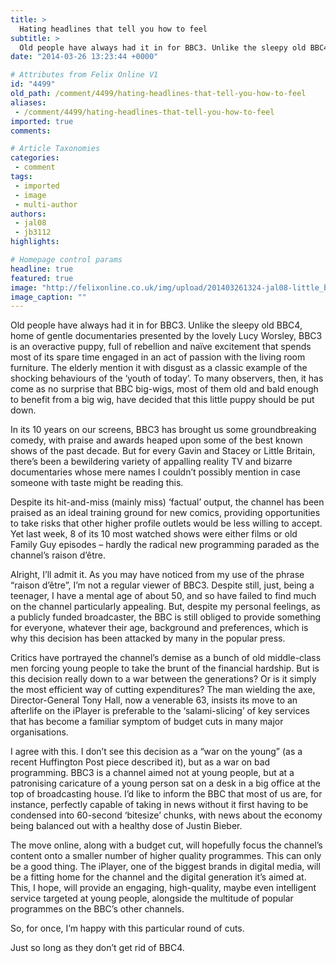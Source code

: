 ```yaml
---
title: >
  Hating headlines that tell you how to feel
subtitle: >
  Old people have always had it in for BBC3. Unlike the sleepy old BBC4, home of gentle documentaries presented by the lovely Lucy Worsley, BBC3 is an overactive puppy, full of rebellion and naïve excitement that spends most of its spare time engaged in an act of passion with the living room furniture
date: "2014-03-26 13:23:44 +0000"

# Attributes from Felix Online V1
id: "4499"
old_path: /comment/4499/hating-headlines-that-tell-you-how-to-feel
aliases:
 - /comment/4499/hating-headlines-that-tell-you-how-to-feel
imported: true
comments:

# Article Taxonomies
categories:
 - comment
tags:
 - imported
 - image
 - multi-author
authors:
 - jal08
 - jb3112
highlights:

# Homepage control params
headline: true
featured: true
image: "http://felixonline.co.uk/img/upload/201403261324-jal08-little_britain.jpg"
image_caption: ""
---
```


Old people have always had it in for BBC3. Unlike the sleepy old BBC4, home of gentle documentaries presented by the lovely Lucy Worsley, BBC3 is an overactive puppy, full of rebellion and naïve excitement that spends most of its spare time engaged in an act of passion with the living room furniture. The elderly mention it with disgust as a classic example of the shocking behaviours of the ‘youth of today’. To many observers, then, it has come as no surprise that BBC big-wigs, most of them old and bald enough to benefit from a big wig, have decided that this little puppy should be put down.

In its 10 years on our screens, BBC3 has brought us some groundbreaking comedy, with praise and awards heaped upon some of the best known shows of the past decade. But for every Gavin and Stacey or Little Britain, there’s been a bewildering variety of appalling reality TV and bizarre documentaries whose mere names I couldn’t possibly mention in case someone with taste might be reading this.

Despite its hit-and-miss (mainly miss) ‘factual’ output, the channel has been praised as an ideal training ground for new comics, providing opportunities to take risks that other higher profile outlets would be less willing to accept. Yet last week, 8 of its 10 most watched shows were either films or old Family Guy episodes – hardly the radical new programming paraded as the channel’s raison d’être.

Alright, I’ll admit it. As you may have noticed from my use of the phrase “raison d’être”, I’m not a regular viewer of BBC3. Despite still, just, being a teenager, I have a mental age of about 50, and so have failed to find much on the channel particularly appealing. But, despite my personal feelings, as a publicly funded broadcaster, the BBC is still obliged to provide something for everyone, whatever their age, background and preferences, which is why this decision has been attacked by many in the popular press.

Critics have portrayed the channel’s demise as a bunch of old middle-class men forcing young people to take the brunt of the financial hardship. But is this decision really down to a war between the generations? Or is it simply the most efficient way of cutting expenditures? The man wielding the axe, Director-General Tony Hall, now a venerable 63, insists its move to an afterlife on the iPlayer is preferable to the ‘salami-slicing’ of key services that has become a familiar symptom of budget cuts in many major organisations.

I agree with this. I don’t see this decision as a “war on the young” (as a recent Huffington Post piece described it), but as a war on bad programming. BBC3 is a channel aimed not at young people, but at a patronising caricature of a young person sat on a desk in a big office at the top of broadcasting house. I’d like to inform the BBC that most of us are, for instance, perfectly capable of taking in news without it first having to be condensed into 60-second ‘bitesize’ chunks, with news about the economy being balanced out with a healthy dose of Justin Bieber.

The move online, along with a budget cut, will hopefully focus the channel’s content onto a smaller number of higher quality programmes. This can only be a good thing. The iPlayer, one of the biggest brands in digital media, will be a fitting home for the channel and the digital generation it’s aimed at. This, I hope, will provide an engaging, high-quality, maybe even intelligent service targeted at young people, alongside the multitude of popular programmes on the BBC’s other channels.

So, for once, I’m happy with this particular round of cuts.

Just so long as they don’t get rid of BBC4.
